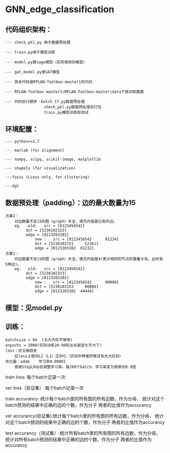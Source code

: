 # GNN_edge_classification
## 代码组织架构：

	--- check_pkl.py 用于数据预处理

	--- train.py用于模型训练

	--- model.py是sage模型（实际使用的模型）

	--- gat_model.py是GAT模型

	--- 其余代码是RPLAN-Toolbox-master1的代码

	--- RPLAN-Toolbox-master1\RPLAN-Toolbox-master\data下放训练数据

	--- 代码执行顺序：batch_tf.py数据预处理
		             check_pkl.py数据预处理及打包
		             train.py模型训练和测试
		             

## 环境配置：
	--- python>=3.7

	--- matlab (for alignment)

	--- numpy, scipy, scikit-image, matplotlib

	--- shapely (for visualization)

	---faiss (Linux only, for clustering)

	---dgl

## 数据预处理（padding）：边的最大数量为15
	方案1：
		对边数量不足15的图（graph）补全，填充内容是已有的边。
		eg.   old:   src = [0123456542]
			 dst = [5236102153]
			 edge = [0123203102]
		         new :   src = [0123456542      01234]
			     dst = [5236102153     52361]
			     edge = [0123203102  01232]
	方案2：
		对边数量不足15的图（graph）补全，填充内容是4(表示相同的节点的重叠关系，此时有5种边)。
		eg.   old:   src = [0123456542]
			 dst = [5236102153]
			 edge = [0123203102]
		         new :   src = [0123456542      00000]
			     dst = [5236102153     00000]
			     edge = [0123203102  44444]
## 模型：见model.py

## 训练：
	batchsize = 64  (太大内存不够用)
	enpochs = 2000(实际训练20-80轮左右就变化不大了)
	loss：交叉熵损失
		在loss上增加L2（L1）正则化（实验中两者好像没有太大区别）
	优化器：adam    学习率0.00001
		使用StepLR动态调整学习率，每200个batch，学习率变为原来的0.9倍


 
train loss: 每个batch记录一次

ver loss（验证集）:每个batch记录一次

train accurancy: 统计每个batch里的所有图的所有边数，作为分母，
	          统计对这个batch预测的结果中正确的边的个数，作为分子
	          两者的比值作为accurancy

ver accurancy(验证集):统计每个batch里的所有图的所有边数，作为分母，
	                   统计对这个batch预测的结果中正确的边的个数，作为分子
	                   两者的比值作为accurancy

test accurancy（测试集）:统计所有batch里的所有图的所有边数，作为分母，
	                   统计对所有batch预测的结果中正确的边的个数，作为分子
	                   两者的比值作为accurancy
	
